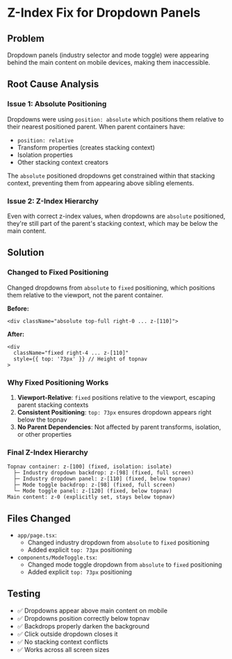 # Z-Index Fix for Dropdown Panels

## Problem
Dropdown panels (industry selector and mode toggle) were appearing behind the main content on mobile devices, making them inaccessible.

## Root Cause Analysis

### Issue 1: Absolute Positioning
Dropdowns were using `position: absolute` which positions them relative to their nearest positioned parent. When parent containers have:
- `position: relative`
- Transform properties (creates stacking context)
- Isolation properties
- Other stacking context creators

The `absolute` positioned dropdowns get constrained within that stacking context, preventing them from appearing above sibling elements.

### Issue 2: Z-Index Hierarchy
Even with correct z-index values, when dropdowns are `absolute` positioned, they're still part of the parent's stacking context, which may be below the main content.

## Solution

### Changed to Fixed Positioning
Changed dropdowns from `absolute` to `fixed` positioning, which positions them relative to the viewport, not the parent container.

**Before:**
```tsx
<div className="absolute top-full right-0 ... z-[110]">
```

**After:**
```tsx
<div 
  className="fixed right-4 ... z-[110]"
  style={{ top: '73px' }} // Height of topnav
>
```

### Why Fixed Positioning Works
1. **Viewport-Relative**: `fixed` positions relative to the viewport, escaping parent stacking contexts
2. **Consistent Positioning**: `top: 73px` ensures dropdown appears right below the topnav
3. **No Parent Dependencies**: Not affected by parent transforms, isolation, or other properties

### Final Z-Index Hierarchy
```
Topnav container: z-[100] (fixed, isolation: isolate)
  ├─ Industry dropdown backdrop: z-[98] (fixed, full screen)
  ├─ Industry dropdown panel: z-[110] (fixed, below topnav)
  ├─ Mode toggle backdrop: z-[98] (fixed, full screen)
  └─ Mode toggle panel: z-[120] (fixed, below topnav)
Main content: z-0 (explicitly set, stays below topnav)
```

## Files Changed
- `app/page.tsx`: 
  - Changed industry dropdown from `absolute` to `fixed` positioning
  - Added explicit `top: 73px` positioning
- `components/ModeToggle.tsx`: 
  - Changed mode toggle dropdown from `absolute` to `fixed` positioning
  - Added explicit `top: 73px` positioning

## Testing
- ✅ Dropdowns appear above main content on mobile
- ✅ Dropdowns position correctly below topnav
- ✅ Backdrops properly darken the background
- ✅ Click outside dropdown closes it
- ✅ No stacking context conflicts
- ✅ Works across all screen sizes

